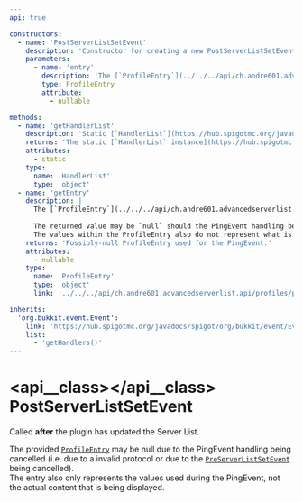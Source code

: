 ```yaml
---
api: true

constructors:
  - name: 'PostServerListSetEvent'
    description: 'Constructor for creating a new PostServerListSetEvent instance.'
    parameters:
      - name: 'entry'
        description: 'The [`ProfileEntry`](../../../api/ch.andre601.advancedserverlist.api/profiles/profileentry/index.md) used during the PingEvent.'
        type: ProfileEntry
        attribute:
          - nullable

methods:
  - name: 'getHandlerList'
    description: 'Static [`HandlerList`](https://hub.spigotmc.org/javadocs/spigot/org/bukkit/event/HandlerList.html){ target="_blank" rel="nofollow" } getter. Required by Paper.'
    returns: 'The static [`HandlerList` instance](https://hub.spigotmc.org/javadocs/spigot/org/bukkit/event/HandlerList.html){ target="_blank" rel="nofollow" } of this event.'
    attributes:
      - static
    type:
      name: 'HandlerList'
      type: 'object'
  - name: 'getEntry'
    description: |
      The [`ProfileEntry`](../../../api/ch.andre601.advancedserverlist.api/profiles/profileentry/index.md) that was used during the PingEvent handling.
      
      The returned value may be `null` should the PingEvent handling be cancelled at any point (i.e. due to an invalid protocol or because the [`PreServerListSetEvent`](preserverlistsetevent.md) has been cancelled).  
      The values within the ProfileEntry also do not represent what is actually used within the Server list itself, but only the values provided for the PingEvent handling.
    returns: 'Possibly-null ProfileEntry used for the PingEvent.'
    attributes:
      - nullable
    type:
      name: 'ProfileEntry'
      type: 'object'
      link: '../../../api/ch.andre601.advancedserverlist.api/profiles/profileentry/index.md'

inherits:
  'org.bukkit.event.Event':
    link: 'https://hub.spigotmc.org/javadocs/spigot/org/bukkit/event/Event.html'
    list:
      - 'getHandlers()'
---
```


# <api__class></api__class> PostServerListSetEvent

Called **after** the plugin has updated the Server List.

The provided [`ProfileEntry`](#getentry) may be null due to the PingEvent handling being cancelled (i.e. due to a invalid protocol or due to the [`PreServerListSetEvent`](preserverlistsetevent.md) being cancelled).  
The entry also only represents the values used during the PingEvent, not the actual content that is being displayed.